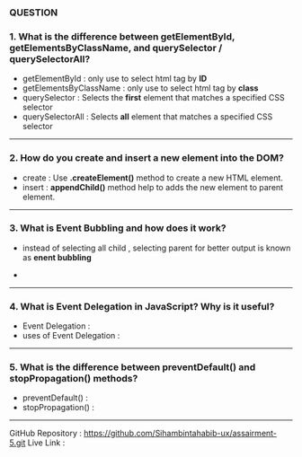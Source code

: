 ### QUESTION  

### 1. What is the difference between getElementById, getElementsByClassName, and querySelector / querySelectorAll?

- getElementById : only use to select  html tag by **ID**
- getElementsByClassName : only use to select  html tag by **class**
- querySelector : Selects the **first** element that matches a specified CSS selector
- querySelectorAll : Selects **all** element that matches a specified CSS selector
---

### 2. How do you create and insert a new element into the DOM?

- create : Use  **.createElement()** method to create a new HTML element.
- insert : **appendChild()**  method help to adds the new element to parent element.
---

### 3. What is Event Bubbling and how does it work?

- instead of selecting all child , selecting parent for better output is known as **enent bubbling**

- 

---

### 4. What is Event Delegation in JavaScript? Why is it useful?

- Event Delegation : 
- uses of Event Delegation : 

---

### 5. What is the difference between preventDefault() and stopPropagation() methods?

- preventDefault() : 
- stopPropagation() :

---
 
<!-- 
I have a card with some text and a button inside it. I want that when a user clicks the button, some specific text from the card is copied to the clipboard using JavaScript. Please provide the code and explain it step by step. :
 a) On clicking the **Copy button**, show an alert and **increase the copy count**  

-  b) Hotline number will be **copied on click** so it can be pasted anywhere  
 -->

<!-- questaing  -->
<!-- ftp://192.168.1.5:2221 -->

GitHub Repository : https://github.com/Sihambintahabib-ux/assairment-5.git
Live Link : 